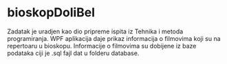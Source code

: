# bioskopDoliBel
Zadatak je uradjen kao dio pripreme ispita iz Tehnika i metoda programiranja.
WPF aplikacija daje prikaz informacija o filmovima koji su na repertoaru u bioskopu. Informacije o filmovima su dobijene iz baze podataka ciji je .sql fajl dat
u folderu database. 
